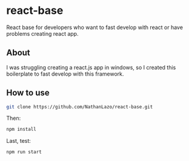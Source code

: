 # react-base
React base for developers who want to fast develop with react or have problems creating react app.

## About 
I was struggling creating a react.js app in windows, so I created this boilerplate to fast develop with this framework.

## How to use

```bash
git clone https://github.com/NathanLazo/react-base.git
```
Then:
```bash
npm install
```
Last, test:
```bash
npm run start
```
